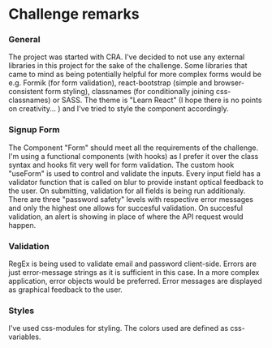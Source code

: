 # Challenge remarks

### General

The project was started with CRA. I've decided to not use any external libraries in this project for the sake of the challenge.
Some libraries that came to mind as being potentially helpful for more complex forms would be e.g. Formik (for form validation), react-bootstrap (simple and browser-consistent form styling), classnames (for conditionally joining css-classnames) or SASS.
The theme is "Learn React" (I hope there is no points on creativity... ) and I've tried to style the component accordingly.

### Signup Form

The Component "Form" should meet all the requirements of the challenge. I'm using a functional components (with hooks) as I prefer it over the class syntax and hooks fit very well for form validation.
The custom hook "useForm" is used to control and validate the inputs. Every input field has a validator function that is called on blur to provide instant optical feedback to the user. On submitting, validation for all fields is being run additionaly. There are three "password safety" levels with respective error messages and only the highest one allows for succesful validation. On succesful validation, an alert is showing in place of where the API request would happen.

### Validation

RegEx is being used to validate email and password client-side. Errors are just error-message strings as it is sufficient in this case. In a more complex application, error objects would be preferred. Error messages are displayed as graphical feedback to the user.

### Styles

I've used css-modules for styling. The colors used are defined as css-variables.
